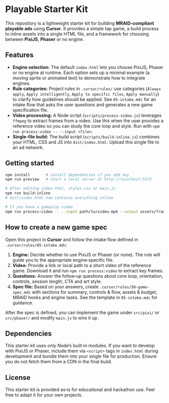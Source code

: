 # Playable Starter Kit

This repository is a lightweight starter kit for building **MRAID‑compliant
playable ads** using **Cursor**.  It provides a simple tap game, a
build process to inline assets into a single HTML file, and a
framework for choosing between **PixiJS**, **Phaser** or no engine.

## Features

- **Engine selection:** The default `index.html` lets you choose
  PixiJS, Phaser or no engine at runtime.  Each option sets up a
  minimal example (a moving sprite or animated text) to demonstrate
  how to integrate engines.
- **Rule categories:** Project rules in `.cursor/rules/` use
  categories (`Always apply`, `Apply intelligently`, `Apply to specific
  files`, `Apply manually`) to clarify how guidelines should be
  applied.  See `05-intake.mdc` for an intake flow that asks the user
  questions and generates a new game specification file.
- **Video processing:** A Node script (`scripts/process-video.js`)
  leverages `ffmpeg` to extract frames from a video.  Use this when
  the user provides a reference video so you can study the core loop
  and style.  Run with `npm run process:video -- --input <file>`.
- **Single‑file build:** The build script (`scripts/build-inline.js`)
  combines your HTML, CSS and JS into `dist/index.html`.  Upload
  this single file to an ad network.

## Getting started

```bash
npm install       # install dependencies if you add any
npm run preview   # start a local server at http://localhost:5173

# After editing index.html, styles.css or main.js
npm run build:inline
# dist/index.html now contains everything inline

# If you have a gameplay video
npm run process:video -- --input path/to/video.mp4 --output assets/frames
```

## How to create a new game spec

Open this project in **Cursor** and follow the intake flow defined in
`.cursor/rules/05-intake.mdc`:

1. **Engine:** Decide whether to use PixiJS or Phaser (or none).  The
   rule will guide you to the appropriate engine‑specific file.
2. **Video:** Provide a link or local path to a short video of the
   reference game.  Download it and run `npm run process:video` to
   extract key frames.
3. **Questions:** Answer the follow‑up questions about core loop,
   orientation, controls, session length, CTA and art style.
4. **Spec file:** Based on your answers, create
   `.cursor/rules/50-game-spec.mdc` with sections for summary,
   controls & flow, assets & budget, MRAID hooks and engine tasks.  See
   the template in `05-intake.mdc` for guidance.

After the spec is defined, you can implement the game under
`src/pixi/` or `src/phaser/` and modify `main.js` to wire it up.

## Dependencies

This starter kit uses only Node’s built‑in modules.  If you want to
develop with PixiJS or Phaser, include them via `<script>` tags in
`index.html` during development and bundle them into your single
file for production.  Ensure you do not fetch them from a CDN in the
final build.

## License

This starter kit is provided as‑is for educational and hackathon use.
Feel free to adapt it for your own projects.